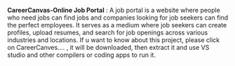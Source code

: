 **CareerCanvas-Online Job Portal**
: A job portal is a website where people who need jobs can find jobs and companies looking for job seekers can find the perfect employees. It serves as a medium where job seekers can create profiles, upload resumes, and search for job openings across various industries and locations.
If u want to know about this project, please click on CareerCanves.... , it will be downloaded, then extract it and use VS studio and other compilers or coding apps to run it.
